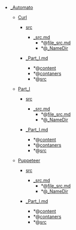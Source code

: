 - <a href = "E:\Node_projects\Node_Way\NBase\_Md\_Index\__Closer\_Web\_Automato\cat._Automato\dir._Automato.md">_Automato</a>
    - <a href = "E:\Node_projects\Node_Way\NBase\_Md\_Index\__Closer\_Web\_Automato\Curl\cat.Curl\dir.Curl.md">Curl</a>
        - <a href = "E:\Node_projects\Node_Way\NBase\_Md\_Index\__Closer\_Web\_Automato\Curl\src\cat.src\dir.src.md">src</a>
            - <a href = "E:\Node_projects\Node_Way\NBase\_Md\_Index\__Closer\_Web\_Automato\Curl\src\_src.md">_src.md</a>
                - *@[file_src.md](file_src.md)
                - *@[_NameDir](NameDir/_NameDir.md)
        
        - <a href = "E:\Node_projects\Node_Way\NBase\_Md\_Index\__Closer\_Web\_Automato\Curl\_Part_I.md">_Part_I.md</a>
            - *@[content](content/_content.md)
            - *@[contaners](contaners/_contaners.md)
            - *@[src](src/_src.md)
    
    - <a href = "E:\Node_projects\Node_Way\NBase\_Md\_Index\__Closer\_Web\_Automato\Part_I\cat.Part_I\dir.Part_I.md">Part_I</a>
        - <a href = "E:\Node_projects\Node_Way\NBase\_Md\_Index\__Closer\_Web\_Automato\Part_I\src\cat.src\dir.src.md">src</a>
            - <a href = "E:\Node_projects\Node_Way\NBase\_Md\_Index\__Closer\_Web\_Automato\Part_I\src\_src.md">_src.md</a>
                - *@[file_src.md](file_src.md)
                - *@[_NameDir](NameDir/_NameDir.md)
        
        - <a href = "E:\Node_projects\Node_Way\NBase\_Md\_Index\__Closer\_Web\_Automato\Part_I\_Part_I.md">_Part_I.md</a>
            - *@[content](content/_content.md)
            - *@[contaners](contaners/_contaners.md)
            - *@[src](src/_src.md)
    
    - <a href = "E:\Node_projects\Node_Way\NBase\_Md\_Index\__Closer\_Web\_Automato\Puppeteer\cat.Puppeteer\dir.Puppeteer.md">Puppeteer</a>
        - <a href = "E:\Node_projects\Node_Way\NBase\_Md\_Index\__Closer\_Web\_Automato\Puppeteer\src\cat.src\dir.src.md">src</a>
            - <a href = "E:\Node_projects\Node_Way\NBase\_Md\_Index\__Closer\_Web\_Automato\Puppeteer\src\_src.md">_src.md</a>
                - *@[file_src.md](file_src.md)
                - *@[_NameDir](NameDir/_NameDir.md)
        
        - <a href = "E:\Node_projects\Node_Way\NBase\_Md\_Index\__Closer\_Web\_Automato\Puppeteer\_Part_I.md">_Part_I.md</a>
            - *@[content](content/_content.md)
            - *@[contaners](contaners/_contaners.md)
            - *@[src](src/_src.md)
    
